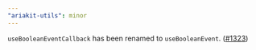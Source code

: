 ```yaml
---
"ariakit-utils": minor
---
```


`useBooleanEventCallback` has been renamed to `useBooleanEvent`. ([#1323](https://github.com/ariakit/ariakit/pull/1323))

